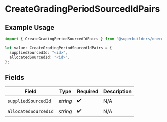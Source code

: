 # CreateGradingPeriodSourcedIdPairs

## Example Usage

```typescript
import { CreateGradingPeriodSourcedIdPairs } from "@superbuilders/oneroster/models/operations";

let value: CreateGradingPeriodSourcedIdPairs = {
  suppliedSourcedId: "<id>",
  allocatedSourcedId: "<id>",
};
```

## Fields

| Field                | Type                 | Required             | Description          |
| -------------------- | -------------------- | -------------------- | -------------------- |
| `suppliedSourcedId`  | *string*             | :heavy_check_mark:   | N/A                  |
| `allocatedSourcedId` | *string*             | :heavy_check_mark:   | N/A                  |